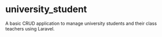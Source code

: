 # university_student
A basic CRUD application to manage university students and their class teachers using Laravel.
